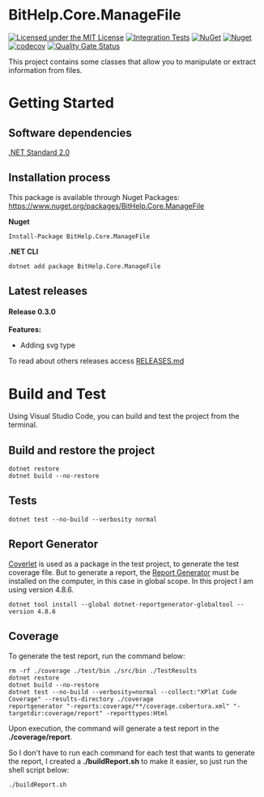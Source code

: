 # BitHelp.Core.ManageFile

[![Licensed under the MIT License](https://img.shields.io/badge/License-MIT-blue.svg)](./LICENSE)
[![Integration Tests](https://github.com/RenatoPacheco/BitHelp.Core.ManageFile/workflows/Integration%20Tests/badge.svg?branch=master)](https://github.com/RenatoPacheco/BitHelp.Core.ManageFile/actions/workflows/integration-tests.yml)
[![NuGet](https://img.shields.io/nuget/v/BitHelp.Core.ManageFile.svg)](https://nuget.org/packages/BitHelp.Core.ManageFile)
[![Nuget](https://img.shields.io/nuget/dt/BitHelp.Core.ManageFile.svg)](https://nuget.org/packages/BitHelp.Core.ManageFile)
[![codecov](https://codecov.io/gh/RenatoPacheco/BitHelp.Core.ManageFile/branch/master/graph/badge.svg?token=6YLN9GKD8X)](https://codecov.io/gh/RenatoPacheco/BitHelp.Core.ManageFile)
[![Quality Gate Status](https://sonarcloud.io/api/project_badges/measure?project=RenatoPacheco_BitHelp.Core.ManageFile&metric=alert_status)](https://sonarcloud.io/summary/new_code?id=RenatoPacheco_BitHelp.Core.ManageFile)


This project contains some classes that allow you to manipulate or extract information from files.

# Getting Started

## Software dependencies

[.NET Standard 2.0](https://docs.microsoft.com/pt-br/dotnet/standard/net-standard)

## Installation process

This package is available through Nuget Packages: https://www.nuget.org/packages/BitHelp.Core.ManageFile

**Nuget**
```
Install-Package BitHelp.Core.ManageFile
```

**.NET CLI**
```
dotnet add package BitHelp.Core.ManageFile
```

## Latest releases

#### Release 0.3.0

**Features:**

- Adding svg type

To read about others releases access [RELEASES.md](./RELEASES.md)

# Build and Test

Using Visual Studio Code, you can build and test the project from the terminal.

## Build and restore the project

```
dotnet restore
dotnet build --no-restore
```

## Tests

```
dotnet test --no-build --verbosity normal
```

## Report Generator

[Coverlet] is used as a package in the test project, to generate the test coverage file. But to generate a report, the [Report Generator] must be installed on the computer, in this case in global scope. In this project I am using version 4.8.6.

```	
dotnet tool install --global dotnet-reportgenerator-globaltool --version 4.8.6
```

## Coverage

To generate the test report, run the command below:

```
rm -rf ./coverage ./test/bin ./src/bin ./TestResults
dotnet restore
dotnet build --no-restore
dotnet test --no-build --verbosity=normal --collect:"XPlat Code Coverage" --results-directory ./coverage
reportgenerator "-reports:coverage/**/coverage.cobertura.xml" "-targetdir:coverage/report" -reporttypes:Html
```

Upon execution, the command will generate a test report in the **./coverage/report**.

So I don't have to run each command for each test that wants to generate the report, I created a **./buildReport.sh** to make it easier, so just run the shell script below:

```	
./buildReport.sh
```

[Visual Studio]:<https://visualstudio.microsoft.com/>
[.Net Core 3.1]:<https://docs.microsoft.com/en-us/dotnet/core/whats-new/dotnet-core-3-1>
[.NET 5]:<https://docs.microsoft.com/en-us/dotnet/core/whats-new/dotnet-5>
[Report Generator]:<https://github.com/danielpalme/ReportGenerator>
[Coverlet]:<https://github.com/coverlet-coverage/coverlet>
[shields.io]:<https://shields.io/category/coverage>